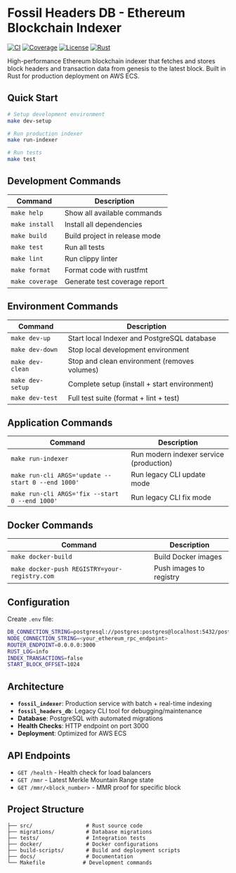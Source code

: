 # Fossil Headers DB - Ethereum Blockchain Indexer

[![CI](https://github.com/OilerNetwork/fossil-headers-db/actions/workflows/ci.yml/badge.svg)](https://github.com/OilerNetwork/fossil-headers-db/actions/workflows/ci.yml)
[![Coverage](https://img.shields.io/codecov/c/github/OilerNetwork/fossil-headers-db)](https://codecov.io/gh/OilerNetwork/fossil-headers-db)
[![License](https://img.shields.io/badge/license-MIT-blue.svg)](LICENSE)
[![Rust](https://img.shields.io/badge/rust-1.70+-orange.svg)](https://www.rust-lang.org/)

High-performance Ethereum blockchain indexer that fetches and stores block headers and transaction data from genesis to the latest block. Built in Rust for production deployment on AWS ECS.

## Quick Start

```bash
# Setup development environment
make dev-setup

# Run production indexer
make run-indexer

# Run tests
make test
```

## Development Commands

| Command | Description |
|---------|-------------|
| `make help` | Show all available commands |
| `make install` | Install all dependencies |
| `make build` | Build project in release mode |
| `make test` | Run all tests |
| `make lint` | Run clippy linter |
| `make format` | Format code with rustfmt |
| `make coverage` | Generate test coverage report |

## Environment Commands

| Command | Description |
|---------|-------------|
| `make dev-up` | Start local Indexer and PostgreSQL database |
| `make dev-down` | Stop local development environment |
| `make dev-clean` | Stop and clean environment (removes volumes) |
| `make dev-setup` | Complete setup (install + start environment) |
| `make dev-test` | Full test suite (format + lint + test) |

## Application Commands

| Command | Description |
|---------|-------------|
| `make run-indexer` | Run modern indexer service (production) |
| `make run-cli ARGS='update --start 0 --end 1000'` | Run legacy CLI update mode |
| `make run-cli ARGS='fix --start 0 --end 1000'` | Run legacy CLI fix mode |

## Docker Commands

| Command | Description |
|---------|-------------|
| `make docker-build` | Build Docker images |
| `make docker-push REGISTRY=your-registry.com` | Push images to registry |

## Configuration

Create `.env` file:
```bash
DB_CONNECTION_STRING=postgresql://postgres:postgres@localhost:5432/postgres
NODE_CONNECTION_STRING=<your_ethereum_rpc_endpoint>
ROUTER_ENDPOINT=0.0.0.0:3000
RUST_LOG=info
INDEX_TRANSACTIONS=false
START_BLOCK_OFFSET=1024
```

## Architecture

- **`fossil_indexer`**: Production service with batch + real-time indexing
- **`fossil_headers_db`**: Legacy CLI tool for debugging/maintenance
- **Database**: PostgreSQL with automated migrations
- **Health Checks**: HTTP endpoint on port 3000
- **Deployment**: Optimized for AWS ECS

## API Endpoints

- `GET /health` - Health check for load balancers
- `GET /mmr` - Latest Merkle Mountain Range state
- `GET /mmr/<block_number>` - MMR proof for specific block

## Project Structure

```
├── src/                 # Rust source code
├── migrations/          # Database migrations
├── tests/               # Integration tests
├── docker/              # Docker configurations
├── build-scripts/       # Build and deployment scripts
├── docs/                # Documentation
└── Makefile            # Development commands
```
